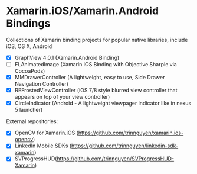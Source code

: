 # Xamarin.iOS/Xamarin.Android Bindings
Collections of Xamarin binding projects for popular native libraries, include iOS, OS X, Android

- [x] GraphView 4.0.1 (Xamarin.Android Binding)
- [ ] FLAnimatedImage (Xamarin.iOS Binding with Objective Sharpie via CocoaPods)
- [x] MMDrawerController (A lightweight, easy to use, Side Drawer Navigation Controller)
- [x] REFrostedViewController (iOS 7/8 style blurred view controller that appears on top of your view controller)
- [x] CircleIndicator (Android - A lightweight viewpager indicator like in nexus 5 launcher)

External repositories:
- [x] OpenCV for Xamarin.iOS (https://github.com/trinnguyen/xamarin.ios-opencv)
- [x] LinkedIn Mobile SDKs (https://github.com/trinnguyen/linkedin-sdk-xamarin)
- [x] SVProgressHUD(https://github.com/trinnguyen/SVProgressHUD-Xamarin)
